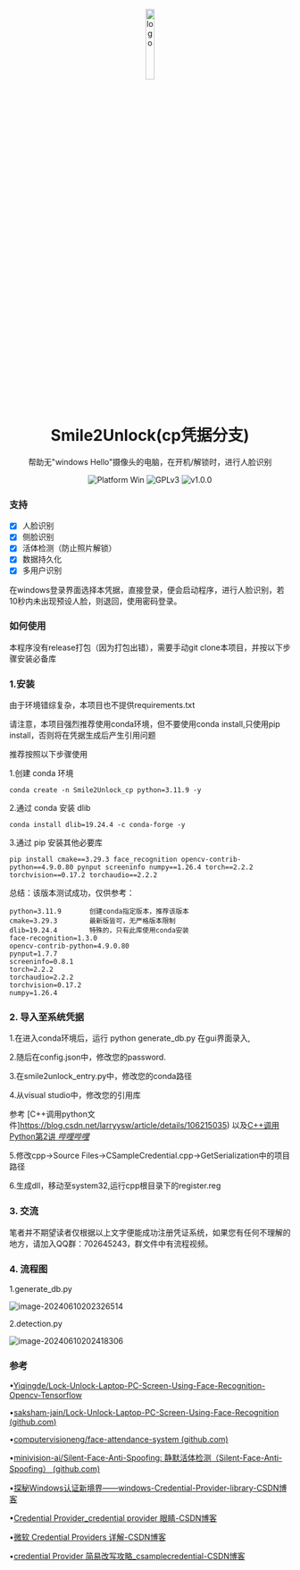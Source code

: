 <p align="center">
  <img width="18%" align="center" src="https://github.com/user-attachments/assets/41b2a246-d223-4afd-aa72-b0af61a3260b" alt="logo">
</p>
  <h1 align="center">
  Smile2Unlock(cp凭据分支)
</h1>
<p align="center">
  帮助无"windows Hello"摄像头的电脑，在开机/解锁时，进行人脸识别
</p>
<p align="center">
  <a style="text-decoration:none">
    <img src="https://img.shields.io/badge/Platform-Win-blue?color=#4ec820" alt="Platform Win"/>
  </a>
  <a style="text-decoration:none">
    <img src="https://img.shields.io/badge/License-GPLv3-blue?color=#4ec820" alt="GPLv3"/>
    </a>
    <a style="text-decoration:none">
    <img src="https://img.shields.io/badge/version-1.0.0-blue?color=#4ec820" alt="v1.0.0"/>
  </a>
</p>

### 支持

- [X] 人脸识别
- [X] 侧脸识别
- [X] 活体检测（防止照片解锁）
- [X] 数据持久化
- [X] 多用户识别

在windows登录界面选择本凭据，直接登录，便会启动程序，进行人脸识别，若10秒内未出现预设人脸，则退回，使用密码登录。

### 如何使用

本程序没有release打包（因为打包出错），需要手动git clone本项目，并按以下步骤安装必备库

### 1.安装

由于环境错综复杂，本项目也不提供requirements.txt

请注意，本项目强烈推荐使用conda环境，但不要使用conda install,只使用pip install，否则将在凭据生成后产生引用问题

推荐按照以下步骤使用

1.创建 conda 环境

```
conda create -n Smile2Unlock_cp python=3.11.9 -y
```

2.通过 conda 安装 dlib

```
conda install dlib=19.24.4 -c conda-forge -y
```

3.通过 pip 安装其他必要库

```
pip install cmake==3.29.3 face_recognition opencv-contrib-python==4.9.0.80 pynput screeninfo numpy==1.26.4 torch==2.2.2 torchvision==0.17.2 torchaudio==2.2.2 

```

总结：该版本测试成功，仅供参考：

```
python=3.11.9		创建conda指定版本，推荐该版本
cmake=3.29.3		最新版皆可，无严格版本限制
dlib=19.24.4		特殊的，只有此库使用conda安装
face-recognition=1.3.0
opencv-contrib-python=4.9.0.80
pynput=1.7.7
screeninfo=0.8.1
torch=2.2.2
torchaudio=2.2.2
torchvision=0.17.2
numpy=1.26.4
```

### 2. 导入至系统凭据

1.在进入conda环境后，运行 python generate_db.py 在gui界面录入,

2.随后在config.json中，修改您的password.

3.在smile2unlock_entry.py中，修改您的conda路径

4.从visual studio中，修改您的引用库

参考 [C++调用python文件]https://blog.csdn.net/larryysw/article/details/106215035)  以及[C++调用Python第2讲 _哔哩哔哩_](https://www.bilibili.com/video/BV1Ze411h7vA/?spm_id_from=333.788.videopod.sections&vd_source=df034c933ea08326f3a58a38fa1c7fce)

5.修改cpp->Source Files->CSampleCredential.cpp->GetSerialization中的项目路径

6.生成dll，移动至system32,运行cpp根目录下的register.reg

### 3. 交流

笔者并不期望读者仅根据以上文字便能成功注册凭证系统，如果您有任何不理解的地方，请加入QQ群：702645243，群文件中有流程视频。

### 4. 流程图

1.generate_db.py

![image-20240610202326514](https://github.com/user-attachments/assets/482650f0-8b26-402c-849a-c199e970a405)

2.detection.py

![image-20240610202418306](https://github.com/user-attachments/assets/cfe6ca65-2ba5-4f6c-acf5-773d4c554767)

### 参考

•[Yiqingde/Lock-Unlock-Laptop-PC-Screen-Using-Face-Recognition-Opencv-Tensorflow](https://github.com/Yiqingde/Lock-Unlock-Laptop-PC-Screen-Using-Face-Recognition-Opencv-Tensorflow)

•[saksham-jain](https://github.com/saksham-jain/Lock-Unlock-Laptop-PC-Screen-Using-Face-Recognition)[/Lock-Unlock-Laptop-PC-Screen-Using-Face-Recognition (github.com)](https://github.com/saksham-jain/Lock-Unlock-Laptop-PC-Screen-Using-Face-Recognition)

•[computervisioneng](https://github.com/computervisioneng/face-attendance-system/tree/master)[/face-attendance-system (github.com)](https://github.com/computervisioneng/face-attendance-system/tree/master)

•[minivision](https://github.com/minivision-ai/Silent-Face-Anti-Spoofing/tree/master)[-ai/Silent-Face-Anti-Spoofing: ](https://github.com/minivision-ai/Silent-Face-Anti-Spoofing/tree/master)[静默活体检测（](https://github.com/minivision-ai/Silent-Face-Anti-Spoofing/tree/master)[Silent-Face-Anti-Spoofing](https://github.com/minivision-ai/Silent-Face-Anti-Spoofing/tree/master)[） ](https://github.com/minivision-ai/Silent-Face-Anti-Spoofing/tree/master)[(github.com)](https://github.com/minivision-ai/Silent-Face-Anti-Spoofing/tree/master)

•[探秘Windows认证新境界——windows-Credential-Provider-library-CSDN博客](https://blog.csdn.net/gitblog_00069/article/details/139403431)

•[Credential Provider_credential provider 眼睛-CSDN博客](https://blog.csdn.net/patdz/article/details/7522195)

•[微软 Credential Providers 详解-CSDN博客](https://blog.csdn.net/lionzl/article/details/103279954)

•[credential Provider 简易改写攻略_csamplecredential-CSDN博客](https://blog.csdn.net/lionzl/article/details/103279845?spm=1001.2014.3001.5502)
